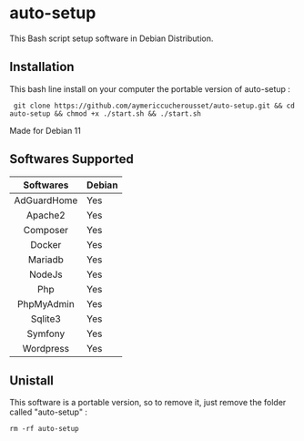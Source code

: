 # auto-setup

This Bash script setup software in Debian Distribution.   

## Installation ## 

This bash line install on your computer the portable version of auto-setup :   

``` git clone https://github.com/aymericcucherousset/auto-setup.git && cd auto-setup && chmod +x ./start.sh && ./start.sh```   

Made for Debian 11

## Softwares Supported ##   
   
| Softwares   | Debian|
| :---------: | ----- |
| AdGuardHome | Yes   |
| Apache2     | Yes   |
| Composer    | Yes   |
| Docker      | Yes   |
| Mariadb     | Yes   |
| NodeJs      | Yes   |
| Php         | Yes   |
| PhpMyAdmin  | Yes   |
| Sqlite3     | Yes   |
| Symfony     | Yes   |
| Wordpress   | Yes   |   
   
## Unistall ## 

This software is a portable version, so to remove it, just remove the folder called "auto-setup" :   
    
```rm -rf auto-setup```